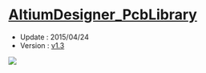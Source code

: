 [AltiumDesigner_PcbLibrary](https://github.com/KitSprout/AltiumDesigner_PcbLibrary)
=========================
* Update : 2015/04/24
* Version : [v1.3](https://github.com/KitSprout/AltiumDesigner_PcbLibrary/releases/tag/v1.3)

<img src="https://lh6.googleusercontent.com/-Yn64tjOW7Vo/U-jG4QG0ZGI/AAAAAAAAKM8/2cyZLPPg3cU/s1600/Package.png" />

